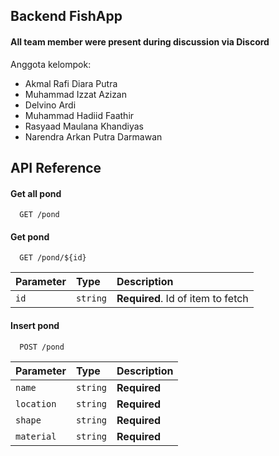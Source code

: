 ## Backend FishApp
#### All team member were present during discussion via Discord

Anggota kelompok:

- Akmal Rafi Diara Putra
- Muhammad Izzat Azizan
- Delvino Ardi
- Muhammad Hadiid Faathir
- Rasyaad Maulana Khandiyas
- Narendra Arkan Putra Darmawan

## API Reference

#### Get all pond

```
  GET /pond
```

#### Get pond

```
  GET /pond/${id}
```

| Parameter | Type     | Description                       |
| :-------- | :------- | :-------------------------------- |
| `id`      | `string` | **Required**. Id of item to fetch |

#### Insert pond

```
  POST /pond
```

| Parameter  | Type     | Description  |
| :--------- | :------- | :----------- |
| `name`     | `string` | **Required** |
| `location` | `string` | **Required** |
| `shape`    | `string` | **Required** |
| `material` | `string` | **Required** |

